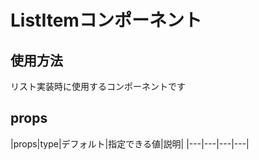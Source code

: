 # ListItemコンポーネント

## 使用方法

リスト実装時に使用するコンポーネントです

## props

|props|type|デフォルト|指定できる値|説明|
|---|---|---|---|